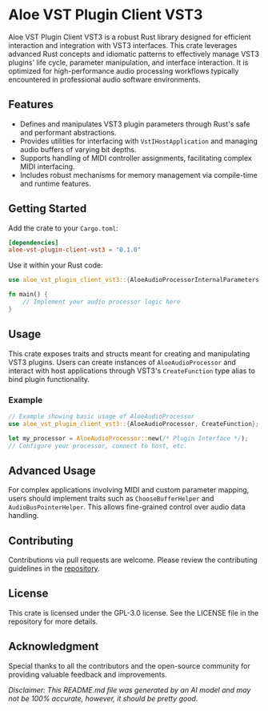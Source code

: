 # Aloe VST Plugin Client VST3

Aloe VST Plugin Client VST3 is a robust Rust library designed for efficient interaction and integration with VST3 interfaces. This crate leverages advanced Rust concepts and idiomatic patterns to effectively manage VST3 plugins' life cycle, parameter manipulation, and interface interaction. It is optimized for high-performance audio processing workflows typically encountered in professional audio software environments.

## Features

- Defines and manipulates VST3 plugin parameters through Rust's safe and performant abstractions.
- Provides utilities for interfacing with `VstIHostApplication` and managing audio buffers of varying bit depths.
- Supports handling of MIDI controller assignments, facilitating complex MIDI interfacing.
- Includes robust mechanisms for memory management via compile-time and runtime features.

## Getting Started

Add the crate to your `Cargo.toml`:

```toml
[dependencies]
aloe-vst-plugin-client-vst3 = "0.1.0"
```

Use it within your Rust code:

```rust
use aloe_vst_plugin_client_vst3::{AloeAudioProcessorInternalParameters, AudioBusPointerHelper};

fn main() {
    // Implement your audio processor logic here
}
```

## Usage

This crate exposes traits and structs meant for creating and manipulating VST3 plugins. Users can create instances of `AloeAudioProcessor` and interact with host applications through VST3's `CreateFunction` type alias to bind plugin functionality.

### Example

```rust
// Example showing basic usage of AloeAudioProcessor
use aloe_vst_plugin_client_vst3::{AloeAudioProcessor, CreateFunction};

let my_processor = AloeAudioProcessor::new(/* Plugin Interface */);
// Configure your processor, connect to host, etc.
```

## Advanced Usage

For complex applications involving MIDI and custom parameter mapping, users should implement traits such as `ChooseBufferHelper` and `AudioBusPointerHelper`. This allows fine-grained control over audio data handling.

## Contributing

Contributions via pull requests are welcome. Please review the contributing guidelines in the [repository](https://github.com/klebs6/aloe-rs).

## License

This crate is licensed under the GPL-3.0 license. See the LICENSE file in the repository for more details.

## Acknowledgment

Special thanks to all the contributors and the open-source community for providing valuable feedback and improvements.

*Disclaimer: This README.md file was generated by an AI model and may not be 100% accurate, however, it should be pretty good.*